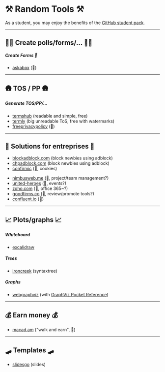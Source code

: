 # ⚒️ Random Tools ⚒️

As a student, you may enjoy the benefits of the [GitHub student pack](https://education.github.com/pack).

<hr class="sep-both">

## 🧑‍🏫 Create polls/forms/... 🧑‍🏫

<div class="row row-cols-md-2 mt-3"><div>

##### Create Forms 📃

* [askabox](https://askabox.com/) (👻)
</div><div>
</div></div>

<hr class="sep-both">

## 🛖 TOS / PP 🛖

<div class="row row-cols-md-2 mt-4"><div>

##### Generate TOS/PP/...

* [termshub](https://termshub.io/) (readable and simple, free)
* [termly](https://termly.io/) (big unreadable ToS, free with watermarks)
* [freeprivacypolicy](https://www.freeprivacypolicy.com/) (👻)
</div><div>
</div></div>

<hr class="sep-both">

##  🏢 Solutions for entreprises 🏢

<div class="row row-cols-md-2 mt-3"><div>

* [blockadblock.com](https://blockadblock.com/) (block newbies using adblock)
* [chpadblock.com](https://chpadblock.com/) (block newbies using adblock)
* [confirmic](https://landing.confirmic.com/) (👻, cookies)
</div><div>

* [nimbusweb.me](https://nimbusweb.me/) (👻, project/team management?)
* [united-heroes](https://www.united-heroes.com/) (👻, events?)
* [zoho.com](https://www.zoho.com/office/) (👻, office 365~?)
* [goodfirms.co](https://www.goodfirms.co/) (👻, review/promote tools?)
* [confluent.io](https://www.confluent.io/) (👻)
</div></div>

<hr class="sep-both">

##  📈 Plots/graphs 📈

<div class="row row-cols-md-2 mt-4"><div>

##### Whiteboard

* [excalidraw](https://github.com/excalidraw/excalidraw)

##### Trees

* [ironcreek](https://ironcreek.net/syntaxtree/)  (syntaxtree)

##### Graphs

* [webgraphviz](http://webgraphviz.com/) (with [GraphViz Pocket Reference](https://graphs.grevian.org/example))
</div><div>
</div></div>

<hr class="sep-both">

##  💰 Earn money 💰

<div class="row row-cols-md-2 mt-4"><div>

* [macad.am](https://macad.am/) ("walk and earn", 👻)
</div><div>
</div></div>

<hr class="sep-both">

##  🛹 Templates 🛹

<div class="row row-cols-md-2 mt-4"><div>

* [slidesgo](https://slidesgo.com/) (slides)
</div><div>
</div></div>